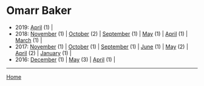 # Omarr Baker

  * 2019: 
      [April](./omarr-baker-2019-04.md) (1) | 
  * 2018: 
      [November](./omarr-baker-2018-11.md) (1) | 
      [October](./omarr-baker-2018-10.md) (2) | 
      [September](./omarr-baker-2018-09.md) (1) | 
      [May](./omarr-baker-2018-05.md) (1) | 
      [April](./omarr-baker-2018-04.md) (1) | 
      [March](./omarr-baker-2018-03.md) (1) | 
  * 2017: 
      [November](./omarr-baker-2017-11.md) (1) | 
      [October](./omarr-baker-2017-10.md) (1) | 
      [September](./omarr-baker-2017-09.md) (1) | 
      [June](./omarr-baker-2017-06.md) (1) | 
      [May](./omarr-baker-2017-05.md) (2) | 
      [April](./omarr-baker-2017-04.md) (2) | 
      [January](./omarr-baker-2017-01.md) (1) | 
  * 2016: 
      [December](./omarr-baker-2016-12.md) (1) | 
      [May](./omarr-baker-2016-05.md) (3) | 
      [April](./omarr-baker-2016-04.md) (1) | 

----

[Home](../)
